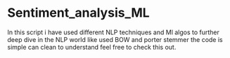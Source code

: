 # Sentiment_analysis_ML

In this script i have used different NLP techniques and Ml algos to further deep dive in the NLP world like used BOW and porter stemmer the code is simple can clean to understand feel free to check this out.


